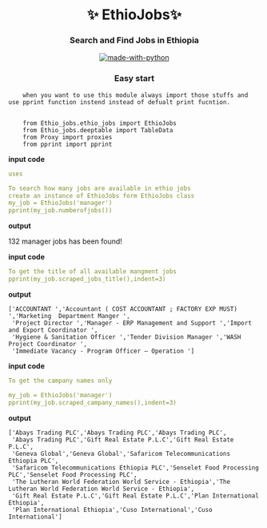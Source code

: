 <h1 align="center"> 
    ✨ EthioJobs✨ 
</h1>
<h3 align="center"> 
    Search and Find Jobs in Ethiopia
</h3>
<p align="center">
    <a href="https://python.org">
        <img src="http://forthebadge.com/images/badges/made-with-python.svg" alt="made-with-python">
    </a>
<h3 align="center"> 
   Easy start
</h3>

```console
    when you want to use this module always import those stuffs and use pprint function instend instead of defualt print fucntion.
    
    
    from Ethio_jobs.ethio_jobs import EthioJobs 
    from Ethio_jobs.deeptable import TableData 
    from Proxy import proxies
    from pprint import pprint
```
<b>input code</b>
```yaml
uses

To search how many jobs are available in ethio jobs
create an instance of EthioJobs form EthioJobs class
my_job = EthioJobs('manager')
pprint(my_job.numberofjobs())
```
<b>output</b>

132 manager jobs has been found!

<b>input code</b>
```yaml
To get the title of all available mangment jobs
pprint(my_job.scraped_jobs_title(),indent=3)
```
<b>output</b>
```console
['ACCOUNTANT ','Accountant ( COST ACCOUNTANT ; FACTORY EXP MUST) ','Marketing  Department Manger ',
 'Project Director ','Manager - ERP Management and Support ','Import and Export Coordinator ',
 'Hygiene & Sanitation Officer ','Tender Division Manager ','WASH Project Coordinator ',
 'Immediate Vacancy - Program Officer – Operation ']
 ```
<b>input code</b>
```yaml
To get the campany names only

my_job = EthioJobs('manager')
pprint(my_job.scraped_campany_names(),indent=3)
```
<b>output</b>
```console
['Abays Trading PLC','Abays Trading PLC','Abays Trading PLC',
 'Abays Trading PLC','Gift Real Estate P.L.C','Gift Real Estate P.L.C',
 'Geneva Global','Geneva Global','Safaricom Telecommunications Ethiopia PLC',
 'Safaricom Telecommunications Ethiopia PLC','Senselet Food Processing PLC','Senselet Food Processing PLC',
 'The Lutheran World Federation World Service - Ethiopia','The Lutheran World Federation World Service - Ethiopia',
 'Gift Real Estate P.L.C','Gift Real Estate P.L.C','Plan International Ethiopia',
 'Plan International Ethiopia','Cuso International','Cuso International']
```
